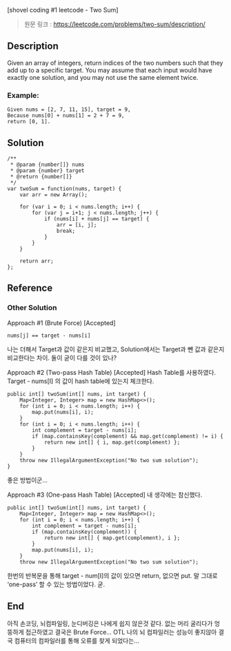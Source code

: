 [shovel coding #1 leetcode - Two Sum]
> 원문 링크 : https://leetcode.com/problems/two-sum/description/
## Description
Given an array of integers, return indices of the two numbers such that they add up to a specific target.
You may assume that each input would have exactly one solution, and you may not use the same element twice.

### Example:
```
Given nums = [2, 7, 11, 15], target = 9,
Because nums[0] + nums[1] = 2 + 7 = 9,
return [0, 1].
```

## Solution
```
/**
 * @param {number[]} nums
 * @param {number} target
 * @return {number[]}
 */
var twoSum = function(nums, target) {
    var arr = new Array();

    for (var i = 0; i < nums.length; i++) {
        for (var j = i+1; j < nums.length; j++) {
            if (nums[i] + nums[j] == target) {
                arr = [i, j];
                break;
            }
        }
    }

    return arr;
};
```

## Reference
### Other Solution
Approach #1 (Brute Force) [Accepted]
```
nums[j] == target - nums[i]
```
나는 더해서 Target과 값이 같은지 비교했고,
Solution에서는 Target과 뺀 값과 같은지 비교한다는 차이. 둘이 굳이 다를 것이 있나?

Approach #2 (Two-pass Hash Table) [Accepted]
Hash Table를 사용하였다.
Target - nums[I] 의 값이 hash table에 있는지 체크한다.
```
public int[] twoSum(int[] nums, int target) {
    Map<Integer, Integer> map = new HashMap<>();
    for (int i = 0; i < nums.length; i++) {
        map.put(nums[i], i);
    }
    for (int i = 0; i < nums.length; i++) {
        int complement = target - nums[i];
        if (map.containsKey(complement) && map.get(complement) != i) {
            return new int[] { i, map.get(complement) };
        }
    }
    throw new IllegalArgumentException("No two sum solution");
}
```
좋은 방법이군...

Approach #3 (One-pass Hash Table) [Accepted]
내 생각에는 참신했다.
```
public int[] twoSum(int[] nums, int target) {
    Map<Integer, Integer> map = new HashMap<>();
    for (int i = 0; i < nums.length; i++) {
        int complement = target - nums[i];
        if (map.containsKey(complement)) {
            return new int[] { map.get(complement), i };
        }
        map.put(nums[i], i);
    }
    throw new IllegalArgumentException("No two sum solution");
```
한번의 반복문을 통해 target - num[I]의 값이 있으면 return, 없으면 put. 말 그대로 ‘one-pass’ 할 수 있는 방법이었다.
굳.

## End
아직 손코딩, 뇌컴파일링, 눈디버깅은 나에게 쉽지 않은것 같다.
없는 머리 굴리다가 엉뚱하게 접근하였고 결국은 Brute Force... OTL
나의 뇌 컴파일러는 성능이 좋지않아 결국 컴퓨터의 컴파일러를 통해 오류를 찾게 되었다는...